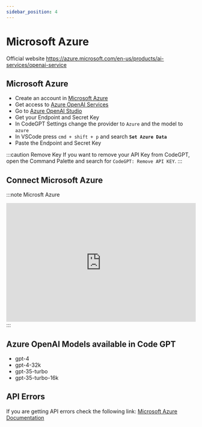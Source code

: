 ```yaml
---
sidebar_position: 4
---
```


# Microsoft Azure

Official website https://azure.microsoft.com/en-us/products/ai-services/openai-service

## Microsoft Azure
- Create an account in [Microsoft Azure](https://azure.microsoft.com/en-us/free)
- Get access to [Azure OpenAI Services](https://azure.microsoft.com/en-us/products/ai-services/openai-service)
- Go to [Azure OpenAI Studio](https://oai.azure.com/)
- Get your Endpoint and Secret Key
- In CodeGPT Settings change the provider to ```Azure``` and the model to ```azure```
- In VSCode press ```cmd + shift + p``` and search **`Set Azure Data`**
- Paste the Endpoint and Secret Key

:::caution Remove Key
If you want to remove your API Key from CodeGPT, open the Command Palette and search for `CodeGPT: Remove API KEY`.
:::

## Connect Microsoft Azure
:::note Microsft Azure
<iframe width="100%" height="315" src="https://www.youtube.com/embed/bIChZZjgE_k?si=YIED37k2djgG6-ch" title="YouTube video player" frameborder="0" allow="accelerometer; autoplay; clipboard-write; encrypted-media; gyroscope; picture-in-picture; web-share" allowfullscreen></iframe>
:::

## Azure OpenAI Models available in Code GPT
- gpt-4
- gpt-4-32k
- gpt-35-turbo
- gpt-35-turbo-16k

## API Errors
If you are getting API errors check the following link: [Microsoft Azure Documentation](https://azure.microsoft.com/en-us/products/ai-services/openai-service/)
